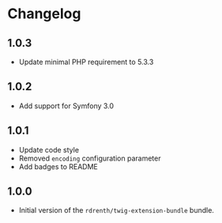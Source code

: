 # Changelog

## 1.0.3
* Update minimal PHP requirement to 5.3.3

## 1.0.2
* Add support for Symfony 3.0

## 1.0.1
* Update code style
* Removed `encoding` configuration parameter
* Add badges to README

## 1.0.0
* Initial version of the `rdrenth/twig-extension-bundle` bundle.